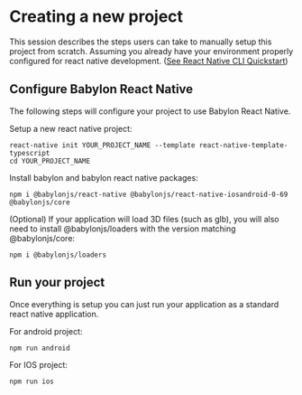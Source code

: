 # Creating a new project

This session describes the steps users can take to manually setup this project from scratch. Assuming you already have your environment properly configured for react native development. ([See React Native CLI Quickstart](https://reactnative.dev/docs/environment-setup))

## Configure Babylon React Native

The following steps will configure your project to use Babylon React Native.

Setup a new react native project:

```
react-native init YOUR_PROJECT_NAME --template react-native-template-typescript
cd YOUR_PROJECT_NAME
```

Install babylon and babylon react native packages:

```
npm i @babylonjs/react-native @babylonjs/react-native-iosandroid-0-69 @babylonjs/core
```

(Optional) If your application will load 3D files (such as glb), you will also need to install @babylonjs/loaders with the version matching @babylonjs/core:

```
npm i @babylonjs/loaders
```

## Run your project

Once everything is setup you can just run your application as a standard react native application.

For android project:
```
npm run android
```

For IOS project:
```
npm run ios
```


